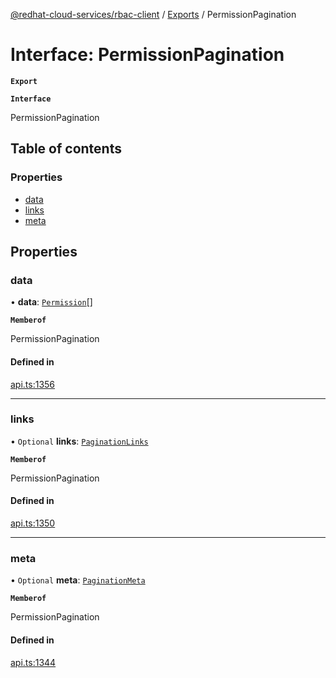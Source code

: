 [@redhat-cloud-services/rbac-client](../README.md) / [Exports](../modules.md) / PermissionPagination

# Interface: PermissionPagination

**`Export`**

**`Interface`**

PermissionPagination

## Table of contents

### Properties

- [data](PermissionPagination.md#data)
- [links](PermissionPagination.md#links)
- [meta](PermissionPagination.md#meta)

## Properties

### data

• **data**: [`Permission`](Permission.md)[]

**`Memberof`**

PermissionPagination

#### Defined in

[api.ts:1356](https://github.com/RedHatInsights/javascript-clients/blob/master/packages/rbac/api.ts#L1356)

___

### links

• `Optional` **links**: [`PaginationLinks`](PaginationLinks.md)

**`Memberof`**

PermissionPagination

#### Defined in

[api.ts:1350](https://github.com/RedHatInsights/javascript-clients/blob/master/packages/rbac/api.ts#L1350)

___

### meta

• `Optional` **meta**: [`PaginationMeta`](PaginationMeta.md)

**`Memberof`**

PermissionPagination

#### Defined in

[api.ts:1344](https://github.com/RedHatInsights/javascript-clients/blob/master/packages/rbac/api.ts#L1344)

